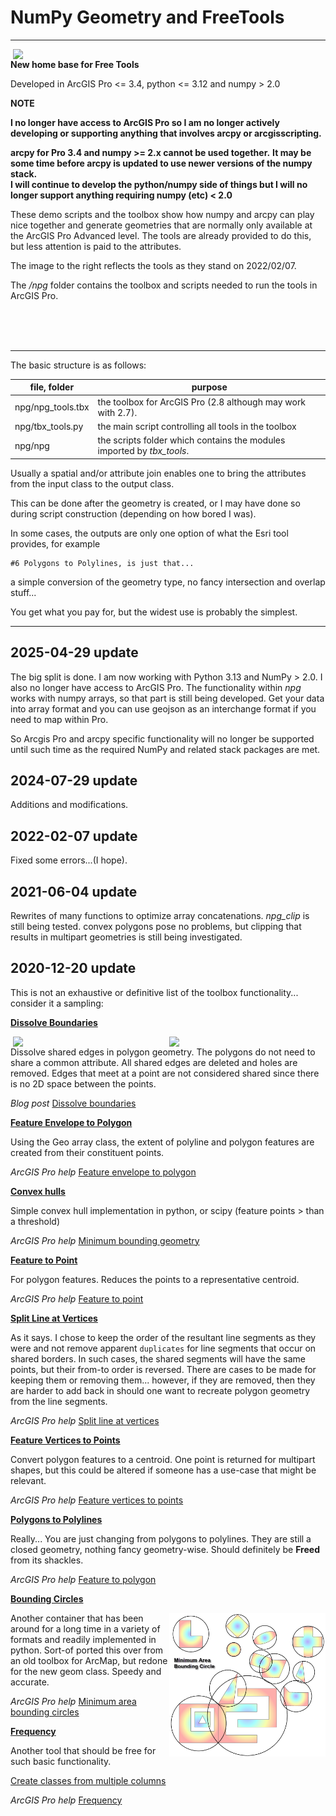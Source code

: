 # NumPy Geometry and FreeTools

----

<!--- This is a comment -->
<!--- https://dan-patterson.github.io/numpy_geometry/ -->
<!--- <a href="url"><img src="https://github.com/Dan-Patterson/numpy_geometry/blob/master/images/Voronoi2.png" align="center" height="auto" width="400" ></a> -->
<!--- ![](images/Voronoi2.png) -->
<!--- The line below is a relative reference.  Make sure that the subdir doesn't begin with a / -->
<img src="images/FreeTools.png" align="right" width="500"/>
<!--- arcpro_npg/images/FreeTools.png -->

**New home base for Free Tools**

Developed in ArcGIS Pro <= 3.4, python <= 3.12 and numpy > 2.0

**NOTE**

**I no longer have access to ArcGIS Pro so I am no longer actively developing or supporting anything that involves arcpy or arcgisscripting.**

**arcpy for Pro 3.4 and numpy >= 2.x cannot be used together.**
**It may be some time before arcpy is updated to use newer versions of the numpy stack.**  
**I will continue to develop the python/numpy side of things but I will no longer support anything requiring numpy (etc) < 2.0**

These demo scripts and the toolbox show how numpy and arcpy can play nice together and generate geometries that are normally only available at the ArcGIS Pro Advanced level.  The tools are already provided to do this, but less attention is paid to the attributes.

The image to the right reflects the tools as they stand on 2022/02/07.

The */npg* folder contains the toolbox and scripts needed to run the tools in ArcGIS Pro.

</br></br></br>






----
The basic structure is as follows:

file, folder | purpose
------------ | -------
npg/npg_tools.tbx |  the toolbox for ArcGIS Pro (2.8 although may work with 2.7).
npg/tbx_tools.py  |  the main script controlling all tools in the toolbox
npg/npg           |  the scripts folder which contains the modules imported by *tbx_tools*. 




Usually a spatial and/or attribute join enables one to bring the attributes from the input class to the output class.

This can be done after the geometry is created, or I may have done so during script construction (depending on how bored I was).

In some cases, the outputs are only one option of what the Esri tool provides, for example

    #6 Polygons to Polylines, is just that... 

a simple conversion of the geometry type, no fancy intersection and overlap stuff... 

You get what you pay for, but the widest use is probably the simplest.

----
## 2025-04-29 update ##
The big split is done.  I am now working with Python 3.13 and NumPy > 2.0.  I also no longer have access to ArcGIS Pro.  The functionality within *npg* works with numpy arrays, so that part is still being developed.  Get your data into array format and you can use geojson as an interchange format if you need to map within Pro.

So Arcgis Pro and arcpy specific functionality will no longer be supported until such time as the required NumPy and related stack packages are met.

## 2024-07-29 update ##
Additions and modifications.  

## 2022-02-07 update ##
Fixed some errors...(I hope).

## 2021-06-04 update ##
Rewrites of many functions to optimize array concatenations.
*npg_clip* is still being tested.  convex polygons pose no problems, but clipping that results in multipart geometries is still being investigated.

## 2020-12-20 update ##
This is not an exhaustive or definitive list of the toolbox functionality... consider it a sampling:

<ins>**Dissolve Boundaries**</ins>

<img src="images/dissolve_sq2_1.png" align="right" width="250"/> <img src="images/dissolve_sq2_0.png" align="right" width="250"/>
Dissolve shared edges in polygon geometry.  The polygons do not need to share a common attribute.
All shared edges are deleted and holes are removed.  Edges that meet at a point are not considered shared since there is no 2D space between the points.

  *Blog post* [Dissolve boundaries](https://community.esri.com/t5/python-blog/dissolve-boundaries/ba-p/1011337)

<ins>**Feature Envelope to Polygon**</ins>

Using the Geo array class, the extent of polyline and polygon features are created from their constituent points.

  *ArcGIS Pro help* [Feature envelope to polygon](https://pro.arcgis.com/en/pro-app/tool-reference/data-management/feature-envelope-to-polygon.htm)

<ins>**Convex hulls**</ins>

Simple convex hull implementation in python, or scipy (feature points > than a threshold)

  *ArcGIS Pro help* [Minimum bounding geometry](https://pro.arcgis.com/en/pro-app/tool-reference/data-management/minimum-bounding-geometry.htm)

<ins>**Feature to Point**</ins>

For polygon features.  Reduces the points to a representative centroid.

  *ArcGIS Pro help* [Feature to point](https://pro.arcgis.com/en/pro-app/tool-reference/data-management/feature-to-point.htm)

<ins>**Split Line at Vertices**</ins>

As it says.  I chose to keep the order of the resultant line segments as they were and not remove apparent `duplicates` for line segments that occur on shared borders.  In such cases, the shared segments will have the same points, but their from-to order is reversed.  There are cases to be made for keeping them or removing them... however, if they are removed, then they are harder to add back in should one want to recreate polygon geometry from the line segments.

  *ArcGIS Pro help* [Split line at vertices](https://pro.arcgis.com/en/pro-app/tool-reference/data-management/split-line-at-vertices.htm)

<ins>**Feature Vertices to Points**</ins>

Convert polygon features to a centroid.  One point is returned for multipart shapes, but this could be altered if someone has a use-case that might be relevant.

  *ArcGIS Pro help* [Feature vertices to points](https://pro.arcgis.com/en/pro-app/tool-reference/data-management/feature-vertices-to-points.htm)

<ins>**Polygons to Polylines**</ins>

Really... You are just changing from polygons to polylines.  They are still a closed geometry, nothing fancy geometry-wise.  Should definitely be **Freed** from its shackles.

  *ArcGIS Pro help* [Feature to polygon](https://pro.arcgis.com/en/pro-app/tool-reference/data-management/feature-to-polygon.htm)

<ins>**Bounding Circles**</ins>

<img src="images/circles.png" align="right" width="250"/>

Another container that has been around for a long time in a variety of formats and readily implemented in python.  Sort-of ported this over from an old toolbox for ArcMap, but redone for the new geom class.  Speedy and accurate.

  *ArcGIS Pro help* [Minimum area bounding circles](https://pro.arcgis.com/en/pro-app/tool-reference/data-management/minimum-bounding-geometry.htm)


<ins>**Frequency**</ins>

Another tool that should be free for such basic functionality.

[Create classes from multiple columns](https://community.esri.com/blogs/dan_patterson/2016/03/03/create-classes-from-multiple-columns)
    
  *ArcGIS Pro help* [Frequency](https://pro.arcgis.com/en/pro-app/tool-reference/analysis/frequency.htm)



